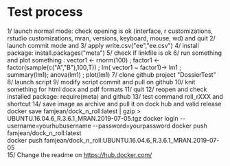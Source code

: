 # Test process

1/ launch normal mode: check opening is ok (interface, r customizations, rstudio customizations, mran, versions, keyboard, mouse, wd) and quit
2/ launch commit mode and
3/ apply write.csv("ee","ee.csv")
4/ install package: install.packages("meta")
5/ check if linkfile is ok
6/ run something and plot something : vector1 <- rnorm(100) ; factor1 <- factor(sample(c("A","B"),100,T)) ; lm( vector1 ~ factor1)-> lm1 ; summary(lm1); anova(lm1) ; plot(lm1)
7/ clone github project "DossierTest"
8/ launch script
9/ modify script commit and pull on github
10/ knit something for html docx and pdf formats
11/ quit
12/ reopen and check installed package: require(meta) and github
13/ test command roll_rXXX and shortcut
14/ save image as archive and pull it on dock hub and valid release
docker save famjean/dock_n_roll:latest | gzip > UBUNTU.16.04.6_R.3.6.1_MRAN.2019-07-05.tgz
docker login --username=yourhubusername --password=yourpassword
docker push famjean/dock_n_roll:latest  
docker push famjean/dock_n_roll:UBUNTU.16.04.6_R.3.6.1_MRAN.2019-07-05   
15/ Change the readme on https://hub.docker.com/
